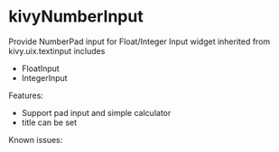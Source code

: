# kivyNumberInput

Provide NumberPad input for Float/Integer Input widget inherited from kivy.uix.textinput includes
- FloatInput
- IntegerInput

Features:
 - Support pad input and simple calculator
 - title can be set

Known issues:



